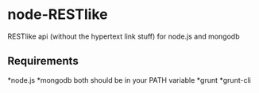 node-RESTlike
=============

RESTlike api (without the hypertext link stuff)
for node.js and mongodb

Requirements
------------

*node.js
*mongodb
both should be in your PATH variable
*grunt
*grunt-cli
